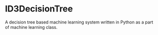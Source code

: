 # ID3DecisionTree

A decision tree based machine learning system written in Python as a part of machine learning class.
